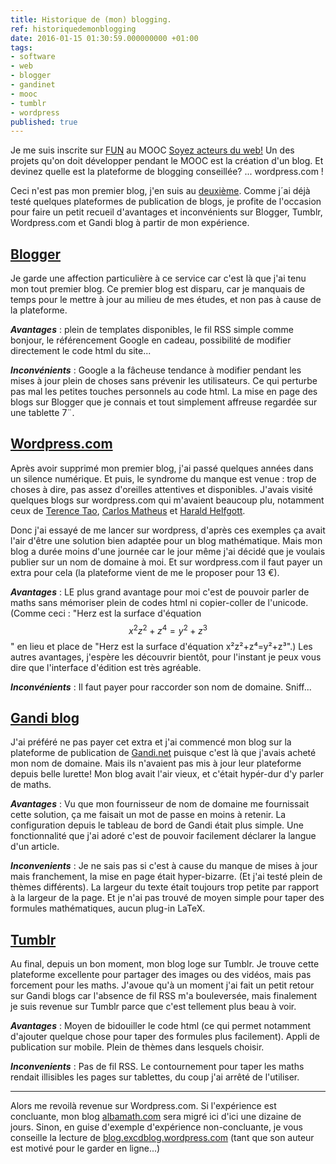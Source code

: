 ```yaml
---
title: Historique de (mon) blogging.
ref: historiquedemonblogging
date: 2016-01-15 01:30:59.000000000 +01:00
tags:
- software
- web
- blogger
- gandinet
- mooc
- tumblr
- wordpress
published: true
---
```


Je me suis inscrite sur [FUN](http://www.france-universite-numerique-mooc.fr) au MOOC [Soyez acteurs du web!](https://www.france-universite-numerique-mooc.fr/courses/MinesTelecom/04005S03/session03/about) Un des projets qu'on doit développer pendant le MOOC est la création d'un blog. Et devinez quelle est la plateforme de blogging conseillée? ... wordpress.com !

Ceci n'est pas mon premier blog, j'en suis au [deuxième](http://albamath.com). Comme j´ai déjà testé quelques plateformes de publication de blogs, je profite de l'occasion pour faire un petit recueil d'avantages et inconvénients sur Blogger, Tumblr, Wordpress.com et Gandi blog à partir de mon expérience.

[Blogger](http://www.blogspot.com)
--------------------------------------

Je garde une affection particulière à ce service car c'est là que j'ai tenu mon tout premier blog. Ce premier blog est disparu, car je manquais de temps pour le mettre à jour au milieu de mes études, et non pas à cause de la plateforme.

***Avantages*** : plein de templates disponibles, le fil RSS simple comme bonjour, le référencement Google en cadeau, possibilité de modifier directement le code html du site...

***Inconvénients*** : Google a la fâcheuse tendance à modifier pendant les mises à jour plein de choses sans prévenir les utilisateurs. Ce qui perturbe pas mal les petites touches personnels au code html. La mise en page des blogs sur Blogger que je connais et tout simplement affreuse regardée sur une tablette 7¨.

[Wordpress.com](http://www.wordpress.com)
-----------------------------------------

Après avoir supprimé mon premier blog, j'ai passé quelques années dans un silence numérique. Et puis, le syndrome du manque est venue : trop de choses à dire, pas assez d'oreilles attentives et disponibles. J'avais visité quelques blogs sur wordpress.com qui m'avaient beaucoup plu, notamment ceux de [Terence Tao](http://terrytao.wordpress.com/), [Carlos Matheus](https://matheuscmss.wordpress.com/) et [Harald Helfgott](http://valuevar.wordpress.com).

Donc j'ai essayé de me lancer sur wordpress, d'après ces exemples ça avait l'air d'être une solution bien adaptée pour un blog mathématique. Mais mon blog a durée moins d'une journée car le jour même j'ai décidé que je voulais publier sur un nom de domaine à moi. Et sur wordpress.com il faut payer un extra pour cela (la plateforme vient de me le proposer pour 13 €).

***Avantages*** : LE plus grand avantage pour moi c'est de pouvoir parler de maths sans mémoriser plein de codes html ni copier-coller de l'unicode. (Comme ceci : "Herz est la surface d'équation $$x^2z^2+z^4=y^2+z^3$$" en lieu et place de "Herz est la surface d'équation x²z²+z⁴=y²+z³".) Les autres avantages, j'espère les découvrir bientôt, pour l'instant je peux vous dire que l'interface d'édition est très agréable.

***Inconvénients*** : Il faut payer pour raccorder son nom de domaine. Sniff...

[Gandi blog](http://www.gandi.net/domaine/blog)
-----------------------------------------------

J'ai préféré ne pas payer cet extra et j'ai commencé mon blog sur la plateforme de publication de [Gandi.net](http://www.gandi.net) puisque c'est là que j'avais acheté mon nom de domaine. Mais ils n'avaient pas mis à jour leur plateforme depuis belle lurette! Mon blog avait l'air vieux, et c'était hypér-dur d'y parler de maths.

***Avantages*** : Vu que mon fournisseur de nom de domaine me fournissait cette solution, ça me faisait un mot de passe en moins à retenir. La configuration depuis le tableau de bord de Gandi était plus simple. Une fonctionnalité que j'ai adoré c'est de pouvoir facilement déclarer la langue d'un article.

***Inconvenients*** : Je ne sais pas si c'est à cause du manque de mises à jour mais franchement, la mise en page était hyper-bizarre. (Et j'ai testé plein de thèmes différents). La largeur du texte était toujours trop petite par rapport à la largeur de la page. Et je n'ai pas trouvé de moyen simple pour taper des formules mathématiques, aucun plug-in LaTeX.

[Tumblr](http://www.tumblr.com)
-----------------------------------

Au final, depuis un bon moment, mon blog loge sur Tumblr. Je trouve cette plateforme excellente pour partager des images ou des vidéos, mais pas forcement pour les maths. J'avoue qu'à un moment j'ai fait un petit retour sur Gandi blogs car l'absence de fil RSS m'a bouleversée, mais finalement je suis revenue sur Tumblr parce que c'est tellement plus beau à voir.

***Avantages*** : Moyen de bidouiller le code html (ce qui permet notamment d'ajouter quelque chose pour taper des formules plus facilement). Appli de publication sur mobile. Plein de thèmes dans lesquels choisir.

***Inconvenients*** : Pas de fil RSS. Le contournement pour taper les maths rendait illisibles les pages sur tablettes, du coup j'ai arrêté de l'utiliser.

------------------------------------------------------------------------

Alors me revoilà revenue sur Wordpress.com. Si l'expérience est concluante, mon blog [albamath.com](http://albamath.com) sera migré ici d'ici une dizaine de jours. Sinon, en guise d'exemple d'expérience non-concluante, je vous conseille la lecture de [blog.excdblog.wordpress.com](http://blog.excdblog.wordpress.com/) (tant que son auteur est motivé pour le garder en ligne...)

